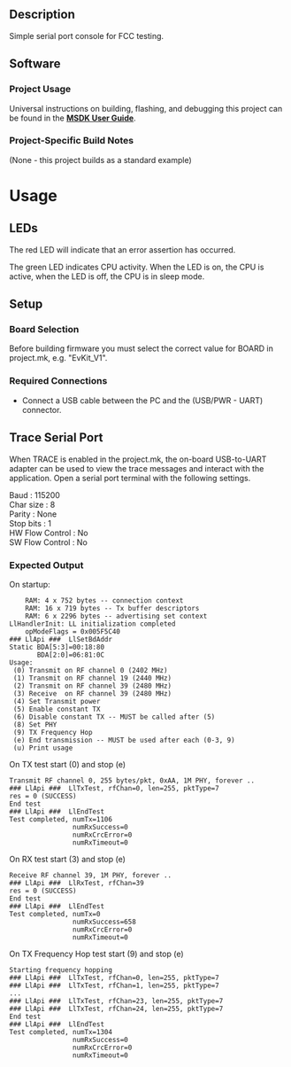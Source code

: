 ## Description

Simple serial port console for FCC testing.


## Software

### Project Usage

Universal instructions on building, flashing, and debugging this project can be found in the **[MSDK User Guide](https://analog-devices-msdk.github.io/msdk/USERGUIDE/)**.

### Project-Specific Build Notes

(None - this project builds as a standard example)

# Usage

## LEDs

The red LED will indicate that an error assertion has occurred.  

The green LED indicates CPU activity. When the LED is on, the CPU is active, when the LED
is off, the CPU is in sleep mode.

## Setup

### Board Selection

Before building firmware you must select the correct value for BOARD in project.mk, e.g. "EvKit_V1".

### Required Connections
-   Connect a USB cable between the PC and the (USB/PWR - UART) connector.

## Trace Serial Port
When TRACE is enabled in the project.mk, the on-board USB-to-UART adapter can
be used to view the trace messages and interact with the application. Open a serial port terminal with
the following settings.

Baud            : 115200  
Char size       : 8  
Parity          : None  
Stop bits       : 1  
HW Flow Control : No  
SW Flow Control : No  

### Expected Output


On startup:
```
    RAM: 4 x 752 bytes -- connection context
    RAM: 16 x 719 bytes -- Tx buffer descriptors
    RAM: 6 x 2296 bytes -- advertising set context
LlHandlerInit: LL initialization completed
    opModeFlags = 0x005F5C40
### LlApi ###  LlSetBdAddr
Static BDA[5:3]=00:18:80
       BDA[2:0]=06:81:0C
Usage:
 (0) Transmit on RF channel 0 (2402 MHz)
 (1) Transmit on RF channel 19 (2440 MHz)
 (2) Transmit on RF channel 39 (2480 MHz)
 (3) Receive  on RF channel 39 (2480 MHz)
 (4) Set Transmit power
 (5) Enable constant TX
 (6) Disable constant TX -- MUST be called after (5)
 (8) Set PHY
 (9) TX Frequency Hop
 (e) End transmission -- MUST be used after each (0-3, 9)
 (u) Print usage
```


On TX test start (0) and stop (e)
```
Transmit RF channel 0, 255 bytes/pkt, 0xAA, 1M PHY, forever ..
### LlApi ###  LlTxTest, rfChan=0, len=255, pktType=7
res = 0 (SUCCESS)
End test
### LlApi ###  LlEndTest
Test completed, numTx=1106
                numRxSuccess=0
                numRxCrcError=0
                numRxTimeout=0
```

On RX test start (3) and stop (e)
```
Receive RF channel 39, 1M PHY, forever ..                                                                              
### LlApi ###  LlRxTest, rfChan=39                                                                                     
res = 0 (SUCCESS)                                                                                                      
End test                                                                                                               
### LlApi ###  LlEndTest                                                                                               
Test completed, numTx=0                                                                                                
                numRxSuccess=658                                                                                       
                numRxCrcError=0                                                                                        
                numRxTimeout=0                                                                                         
```

On TX Frequency Hop test start (9) and stop (e)
```
Starting frequency hopping
### LlApi ###  LlTxTest, rfChan=0, len=255, pktType=7
### LlApi ###  LlTxTest, rfChan=1, len=255, pktType=7
...
### LlApi ###  LlTxTest, rfChan=23, len=255, pktType=7
### LlApi ###  LlTxTest, rfChan=24, len=255, pktType=7
End test
### LlApi ###  LlEndTest
Test completed, numTx=1304
                numRxSuccess=0
                numRxCrcError=0
                numRxTimeout=0
```

